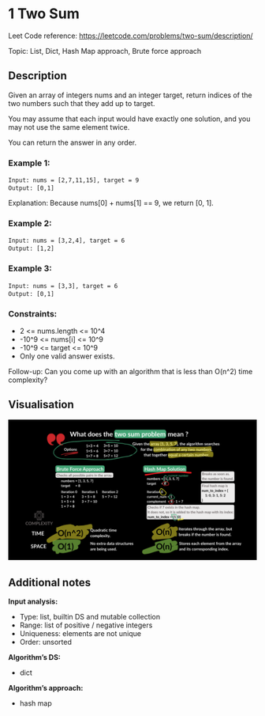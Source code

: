 # 1 Two Sum

Leet Code reference: https://leetcode.com/problems/two-sum/description/

Topic: List, Dict, Hash Map approach, Brute force approach

## Description 

Given an array of integers nums and an integer target, return indices of the two numbers such that they add up to target.

You may assume that each input would have exactly one solution, and you may not use the same element twice.

You can return the answer in any order.

### Example 1:

    Input: nums = [2,7,11,15], target = 9 
    Output: [0,1]

Explanation: Because nums[0] + nums[1] == 9, we return [0, 1].

### Example 2:

    Input: nums = [3,2,4], target = 6
    Output: [1,2]

### Example 3:

    Input: nums = [3,3], target = 6
    Output: [0,1]
 

### Constraints:

- 2 <= nums.length <= 10^4
- -10^9 <= nums[i] <= 10^9
- -10^9 <= target <= 10^9
- Only one valid answer exists.
 

Follow-up: Can you come up with an algorithm that is less than O(n^2) time complexity?


## Visualisation

![001_two_sum.png](../../images/001_two_sum.png)

## Additional notes

**Input analysis:**

- Type: list, builtin DS and mutable collection
- Range: list of positive / negative integers
- Uniqueness: elements are not unique
- Order: unsorted

**Algorithm’s DS:** 
- dict

**Algorithm’s approach:**
- hash map
